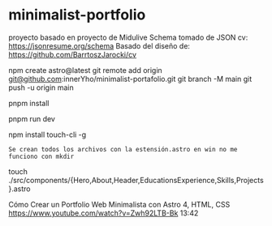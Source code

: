 # minimalist-portfolio
proyecto basado en proyecto de Midulive
Schema tomado de JSON  cv: https://jsonresume.org/schema
Basado del diseño de: https://github.com/BarrtoszJarocki/cv


npm create astro@latest
git remote add origin git@github.com:innerYho/minimalist-portafolio.git
git branch -M main
git push -u origin main

pnpm install

pnpm run dev

npm install touch-cli -g

    Se crean todos los archivos con la estensión.astro en win no me funciono con mkdir
touch ./src/components/{Hero,About,Header,EducationsExperience,Skills,Projects}.astro




Cómo Crear un Portfolio Web Minimalista con Astro 4, HTML, CSS
https://www.youtube.com/watch?v=Zwh92LTB-Bk
13:42